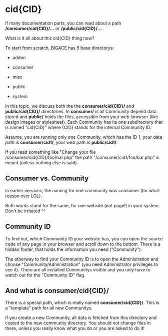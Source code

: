 # cid{CID}

If many documentation parts, you can read about a path **/consumer/cid{CID}/...** or **/public/cid{CID}/...**.

What is it all about this cid{CID} thing now?

To start from scratch, BIGACE has 5 base directorys:


*  addon

*  consumer

*  misc

*  public

*  system

In this topic, we discuss both the the **consumer/cid{CID}/** and **public/cid{CID}/** directories. In **consumer/** is all Community depend data stored and **public/** holds the files, accessible from your web-browser (like design images or stylesheet).
Each Community has its one subdirectory that is named "cid{CID}" where {CID} stands for the internal Community ID.

Assume, you are running only one Community, which has the ID 1, your data path is **consumer/cid1/**, your web path is **public/cid1/**.

If you read something like "Change your file /consumer/cid{CID}/foo/bar.php" the path "/consumer/cid1/foo/bar.php" is meant (unless nothing else is said).

## Consumer vs. Community

In earlier versions, the naming for one community was consumer (for what reason ever LOL).

Both words stand for the same, for one website (not page!) in your system. Don't be irritated ^^


## Community ID

To find out, which Community ID your website has, you can open the source code of any page in your browser and scroll down to the bottom.
There is a hidden footer, that holds the information you need ("Community").

The otherway to find your Community ID is to open the Administration and choose "Community/Administration" (you need Administrator privileges to see it). There are all installed Communitys visible and you only have to watch out for the "Community ID" flag.

## And what is consumer/cid{CID}/

There is a special path, which is really named **consumer/cid{CID}/**. This is a "template" path for all new Communitys.

If you create a new Community, all data is fetched from this directory and copied to the new community directory.
You should not change files in there, unless you really know what you do or you are asked to do it!



